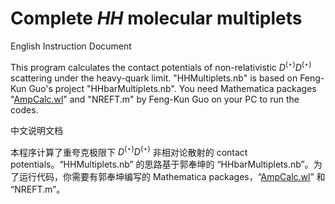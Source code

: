 # Complete *HH* molecular multiplets

English Instruction Document

This program calculates the contact potentials of non-relativistic $D^{(\star)}D^{(\star)}$ scattering under the heavy-quark limit. "HHMultiplets.nb" is based on Feng-Kun Guo's project "HHbarMultiplets.nb". You need Mathematica packages "[AmpCalc.wl](https://github.com/fkguo/AmpCalc)" and "NREFT.m" by Feng-Kun Guo on your PC to run the codes.

中文说明文档

本程序计算了重夸克极限下 $D^{(\star)}D^{(\star)}$ 非相对论散射的 contact potentials。“HHMultiplets.nb” 的思路基于郭奉坤的 “HHbarMultiplets.nb”。为了运行代码，你需要有郭奉坤编写的 Mathematica packages，“[AmpCalc.wl](https://github.com/fkguo/AmpCalc)” 和 “NREFT.m”。
